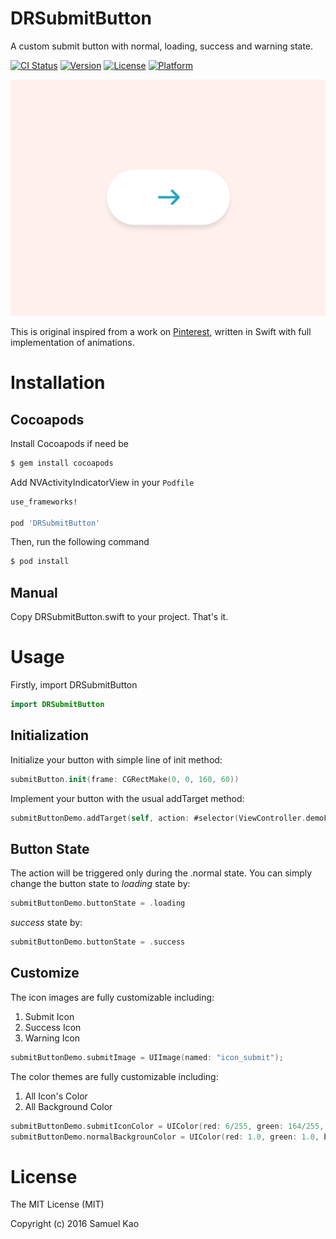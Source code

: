 # DRSubmitButton

A custom submit button with normal, loading, success and warning state.

[![CI Status](http://img.shields.io/travis/Samuel/ISUActionMenu.svg?style=flat)](https://travis-ci.org/Samuel/ISUActionMenu)
[![Version](https://img.shields.io/cocoapods/v/ISUActionMenu.svg?style=flat)](http://cocoapods.org/pods/ISUActionMenu)
[![License](https://img.shields.io/cocoapods/l/ISUActionMenu.svg?style=flat)](http://cocoapods.org/pods/ISUActionMenu)
[![Platform](https://img.shields.io/cocoapods/p/ISUActionMenu.svg?style=flat)](http://cocoapods.org/pods/ISUActionMenu)

<img src="Readme/DRSubmitButton.gif">

This is original inspired from a work on [Pinterest](https://www.pinterest.com/pin/536139530623020911/), written in Swift with full implementation of animations.

# Installation

## Cocoapods

Install Cocoapods if need be

```bash
$ gem install cocoapods
```

Add NVActivityIndicatorView in your `Podfile`

```bash
use_frameworks!

pod 'DRSubmitButton'
```

Then, run the following command

```bash
$ pod install
```

## Manual

Copy DRSubmitButton.swift to your project. That's it.

# Usage

Firstly, import DRSubmitButton

```swift
import DRSubmitButton
```

## Initialization

Initialize your button with simple line of init method:

```swift
submitButton.init(frame: CGRectMake(0, 0, 160, 60))
```

Implement your button with the usual addTarget method:

```swift
submitButtonDemo.addTarget(self, action: #selector(ViewController.demoFunction))
```

## Button State

The action will be triggered only during the .normal state. You can simply change the button state to *loading* state by:
```swift
submitButtonDemo.buttonState = .loading
```
*success* state by:
```swift
submitButtonDemo.buttonState = .success
```

## Customize

The icon images are fully customizable including:
1. Submit Icon
2. Success Icon
3. Warning Icon
```swift
submitButtonDemo.submitImage = UIImage(named: "icon_submit");
```

The color themes are fully customizable including:
1. All Icon's Color
2. All Background Color
```swift
submitButtonDemo.submitIconColor = UIColor(red: 6/255, green: 164/255, blue: 191/255, alpha: 1.0)
submitButtonDemo.normalBackgrounColor = UIColor(red: 1.0, green: 1.0, blue: 1.0, alpha: 1.0)
```

# License

The MIT License (MIT)

Copyright (c) 2016 Samuel Kao
